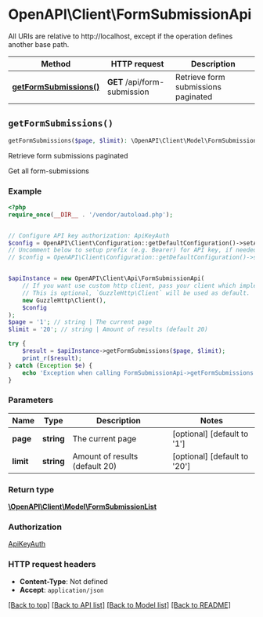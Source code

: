 # OpenAPI\Client\FormSubmissionApi

All URIs are relative to http://localhost, except if the operation defines another base path.

| Method | HTTP request | Description |
| ------------- | ------------- | ------------- |
| [**getFormSubmissions()**](FormSubmissionApi.md#getFormSubmissions) | **GET** /api/form-submission | Retrieve form submissions paginated |


## `getFormSubmissions()`

```php
getFormSubmissions($page, $limit): \OpenAPI\Client\Model\FormSubmissionList
```

Retrieve form submissions paginated

Get all form-submissions

### Example

```php
<?php
require_once(__DIR__ . '/vendor/autoload.php');


// Configure API key authorization: ApiKeyAuth
$config = OpenAPI\Client\Configuration::getDefaultConfiguration()->setApiKey('X-API-Key', 'YOUR_API_KEY');
// Uncomment below to setup prefix (e.g. Bearer) for API key, if needed
// $config = OpenAPI\Client\Configuration::getDefaultConfiguration()->setApiKeyPrefix('X-API-Key', 'Bearer');


$apiInstance = new OpenAPI\Client\Api\FormSubmissionApi(
    // If you want use custom http client, pass your client which implements `GuzzleHttp\ClientInterface`.
    // This is optional, `GuzzleHttp\Client` will be used as default.
    new GuzzleHttp\Client(),
    $config
);
$page = '1'; // string | The current page
$limit = '20'; // string | Amount of results (default 20)

try {
    $result = $apiInstance->getFormSubmissions($page, $limit);
    print_r($result);
} catch (Exception $e) {
    echo 'Exception when calling FormSubmissionApi->getFormSubmissions: ', $e->getMessage(), PHP_EOL;
}
```

### Parameters

| Name | Type | Description  | Notes |
| ------------- | ------------- | ------------- | ------------- |
| **page** | **string**| The current page | [optional] [default to &#39;1&#39;] |
| **limit** | **string**| Amount of results (default 20) | [optional] [default to &#39;20&#39;] |

### Return type

[**\OpenAPI\Client\Model\FormSubmissionList**](../Model/FormSubmissionList.md)

### Authorization

[ApiKeyAuth](../../README.md#ApiKeyAuth)

### HTTP request headers

- **Content-Type**: Not defined
- **Accept**: `application/json`

[[Back to top]](#) [[Back to API list]](../../README.md#endpoints)
[[Back to Model list]](../../README.md#models)
[[Back to README]](../../README.md)
